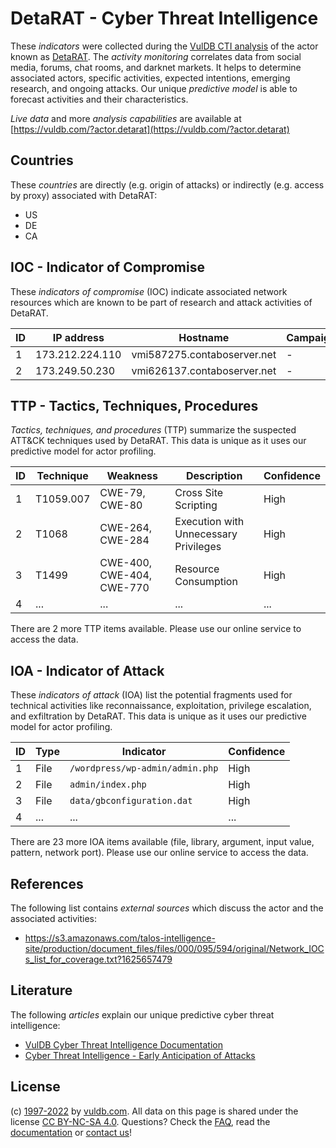 # DetaRAT - Cyber Threat Intelligence

These _indicators_ were collected during the [VulDB CTI analysis](https://vuldb.com/?kb.cti) of the actor known as [DetaRAT](https://vuldb.com/?actor.detarat). The _activity monitoring_ correlates data from social media, forums, chat rooms, and darknet markets. It helps to determine associated actors, specific activities, expected intentions, emerging research, and ongoing attacks. Our unique _predictive model_ is able to forecast activities and their characteristics.

_Live data_ and more _analysis capabilities_ are available at [https://vuldb.com/?actor.detarat](https://vuldb.com/?actor.detarat)

## Countries

These _countries_ are directly (e.g. origin of attacks) or indirectly (e.g. access by proxy) associated with DetaRAT:

* US
* DE
* CA

## IOC - Indicator of Compromise

These _indicators of compromise_ (IOC) indicate associated network resources which are known to be part of research and attack activities of DetaRAT.

ID | IP address | Hostname | Campaign | Confidence
-- | ---------- | -------- | -------- | ----------
1 | 173.212.224.110 | vmi587275.contaboserver.net | - | High
2 | 173.249.50.230 | vmi626137.contaboserver.net | - | High

## TTP - Tactics, Techniques, Procedures

_Tactics, techniques, and procedures_ (TTP) summarize the suspected ATT&CK techniques used by DetaRAT. This data is unique as it uses our predictive model for actor profiling.

ID | Technique | Weakness | Description | Confidence
-- | --------- | -------- | ----------- | ----------
1 | T1059.007 | CWE-79, CWE-80 | Cross Site Scripting | High
2 | T1068 | CWE-264, CWE-284 | Execution with Unnecessary Privileges | High
3 | T1499 | CWE-400, CWE-404, CWE-770 | Resource Consumption | High
4 | ... | ... | ... | ...

There are 2 more TTP items available. Please use our online service to access the data.

## IOA - Indicator of Attack

These _indicators of attack_ (IOA) list the potential fragments used for technical activities like reconnaissance, exploitation, privilege escalation, and exfiltration by DetaRAT. This data is unique as it uses our predictive model for actor profiling.

ID | Type | Indicator | Confidence
-- | ---- | --------- | ----------
1 | File | `/wordpress/wp-admin/admin.php` | High
2 | File | `admin/index.php` | High
3 | File | `data/gbconfiguration.dat` | High
4 | ... | ... | ...

There are 23 more IOA items available (file, library, argument, input value, pattern, network port). Please use our online service to access the data.

## References

The following list contains _external sources_ which discuss the actor and the associated activities:

* https://s3.amazonaws.com/talos-intelligence-site/production/document_files/files/000/095/594/original/Network_IOCs_list_for_coverage.txt?1625657479

## Literature

The following _articles_ explain our unique predictive cyber threat intelligence:

* [VulDB Cyber Threat Intelligence Documentation](https://vuldb.com/?kb.cti)
* [Cyber Threat Intelligence - Early Anticipation of Attacks](https://www.scip.ch/en/?labs.20201022)

## License

(c) [1997-2022](https://vuldb.com/?kb.changelog) by [vuldb.com](https://vuldb.com/?kb.about). All data on this page is shared under the license [CC BY-NC-SA 4.0](https://creativecommons.org/licenses/by-nc-sa/4.0/). Questions? Check the [FAQ](https://vuldb.com/?kb.faq), read the [documentation](https://vuldb.com/?kb) or [contact us](https://vuldb.com/?contact)!
